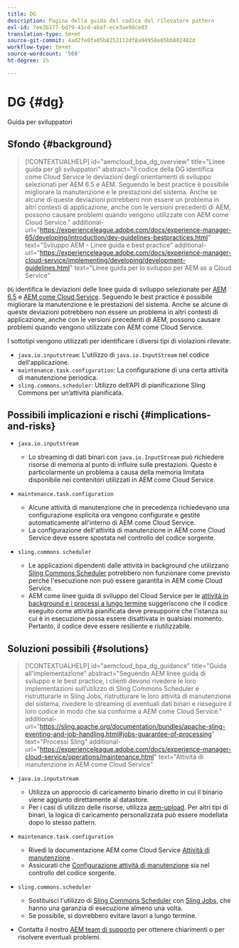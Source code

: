 ```yaml
---
title: DG
description: Pagina della guida del codice del rilevatore pattern
exl-id: 7ee3b177-bd79-41cd-abaf-ece3ae98ce03
translation-type: tm+mt
source-git-commit: 4ad2fe0fa05b8252112df8a94958e65bb882482d
workflow-type: tm+mt
source-wordcount: '569'
ht-degree: 1%

---
```


# DG {#dg}

Guida per sviluppatori

## Sfondo {#background}

>[!CONTEXTUALHELP]
>id="aemcloud_bpa_dg_overview"
>title="Linee guida per gli sviluppatori"
>abstract="Il codice della DG identifica come Cloud Service le deviazioni degli orientamenti di sviluppo selezionati per AEM 6.5 e AEM. Seguendo le best practice è possibile migliorare la manutenzione e le prestazioni del sistema. Anche se alcune di queste deviazioni potrebbero non essere un problema in altri contesti di applicazione, anche con le versioni precedenti di AEM, possono causare problemi quando vengono utilizzate con AEM come Cloud Service."
>additional-url="https://experienceleague.adobe.com/docs/experience-manager-65/developing/introduction/dev-guidelines-bestpractices.html" text="Sviluppo AEM - Linee guida e best practice"
>additional-url="https://experienceleague.adobe.com/docs/experience-manager-cloud-service/implementing/developing/development-guidelines.html" text="Linee guida per lo sviluppo per AEM as a Cloud Service"


`DG` identifica le deviazioni delle linee guida di sviluppo selezionate per  [AEM 6.5](https://experienceleague.adobe.com/docs/experience-manager-65/developing/introduction/dev-guidelines-bestpractices.html) e  [AEM come Cloud Service](https://experienceleague.adobe.com/docs/experience-manager-cloud-service/implementing/developing/development-guidelines.html). Seguendo le best practice è possibile migliorare la manutenzione e le prestazioni del sistema. Anche se alcune di queste deviazioni potrebbero non essere un problema in altri contesti di applicazione, anche con le versioni precedenti di AEM, possono causare problemi quando vengono utilizzate con AEM come Cloud Service.

I sottotipi vengono utilizzati per identificare i diversi tipi di violazioni rilevate:

* `java.io.inputstream`: L&#39;utilizzo di  `java.io.InputStream` nel codice dell&#39;applicazione.
* `maintenance.task.configuration`: La configurazione di una certa attività di manutenzione periodica.
* `sling.commons.scheduler`: Utilizzo dell’API di pianificazione Sling Commons per un’attività pianificata.

## Possibili implicazioni e rischi {#implications-and-risks}

* `java.io.inputstream`
   * Lo streaming di dati binari con `java.io.InputStream` può richiedere risorse di memoria al punto di influire sulle prestazioni. Questo è particolarmente un problema a causa della memoria limitata disponibile nei contenitori utilizzati in AEM come Cloud Service.

* `maintenance.task.configuration`
   * Alcune attività di manutenzione che in precedenza richiedevano una configurazione esplicita ora vengono configurate e gestite automaticamente all&#39;interno di AEM come Cloud Service.
   * La configurazione dell&#39;attività di manutenzione in AEM come Cloud Service deve essere spostata nel controllo del codice sorgente.

* `sling.commons.scheduler`
   * Le applicazioni dipendenti dalle attività in background che utilizzano [Sling Commons Scheduler](https://sling.apache.org/documentation/bundles/scheduler-service-commons-scheduler.html) potrebbero non funzionare come previsto perché l&#39;esecuzione non può essere garantita in AEM come Cloud Service.
   * AEM come linee guida di sviluppo del Cloud Service per le [attività in background e i processi a lungo termine](https://experienceleague.adobe.com/docs/experience-manager-cloud-service/implementing/developing/development-guidelines.html#background-tasks-and-long-running-jobs) suggeriscono che il codice eseguito come attività pianificata deve presupporre che l&#39;istanza su cui è in esecuzione possa essere disattivata in qualsiasi momento. Pertanto, il codice deve essere resiliente e riutilizzabile.

## Soluzioni possibili {#solutions}

>[!CONTEXTUALHELP]
>id="aemcloud_bpa_dg_guidance"
>title="Guida all&#39;implementazione"
>abstract="Seguendo AEM linee guida di sviluppo e le best practice, i clienti devono rivedere le loro implementazioni sull’utilizzo di Sling Commons Scheduler e ristrutturarle in Sling Jobs, ristrutturare le loro attività di manutenzione del sistema, rivedere lo streaming di eventuali dati binari e rieseguire il loro codice in modo che sia conforme a AEM come Cloud Service."
>additional-url="https://sling.apache.org/documentation/bundles/apache-sling-eventing-and-job-handling.html#jobs-guarantee-of-processing" text="Processi Sling"
>additional-url="https://experienceleague.adobe.com/docs/experience-manager-cloud-service/operations/maintenance.html" text="Attività di manutenzione in AEM come Cloud Service"

* `java.io.inputstream`
   * Utilizza un approccio di caricamento binario diretto in cui il binario viene aggiunto direttamente al datastore.
   * Per i casi di utilizzo delle risorse, utilizza [aem-upload](https://github.com/adobe/aem-upload). Per altri tipi di binari, la logica di caricamento personalizzata può essere modellata dopo lo stesso pattern.

* `maintenance.task.configuration`
   * Rivedi la documentazione AEM come Cloud Service [Attività di manutenzione](https://experienceleague.adobe.com/docs/experience-manager-cloud-service/operations/maintenance.html) .
   * Assicurati che [Configurazione attività di manutenzione](https://experienceleague.adobe.com/docs/experience-manager-cloud-service/implementing/deploying/overview.html#maintenance-tasks-configuration-in-source-control) sia nel controllo del codice sorgente.

* `sling.commons.scheduler`
   * Sostituisci l&#39;utilizzo di [Sling Commons Scheduler](https://sling.apache.org/documentation/bundles/scheduler-service-commons-scheduler.html) con [Sling Jobs](https://sling.apache.org/documentation/bundles/apache-sling-eventing-and-job-handling.html#jobs-guarantee-of-processing), che hanno una garanzia di esecuzione almeno una volta.
   * Se possibile, si dovrebbero evitare lavori a lungo termine.

* Contatta il nostro [AEM team di supporto](https://helpx.adobe.com/enterprise/using/support-for-experience-cloud.html) per ottenere chiarimenti o per risolvere eventuali problemi.
